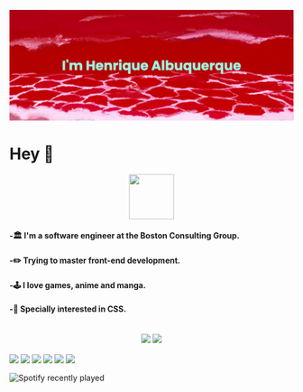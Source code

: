 [![MasterHead](https://raw.githubusercontent.com/albuquerqueFS/albuquerqueFS/main/banner.png)](https://github.com/albuquerqueFS)
# Hey 👋

<div align="center">
<a href="https://www.linkedin.com/in/albuquerquefs/" target="_blank"><img align="center" src="https://img.icons8.com/bubbles/344/linkedin.png" alt="" height="80" width="80" /></a>
</div>

#### -🏛️ I'm a software engineer at the Boston Consulting Group.
#### -✏️ Trying to master front-end development.
#### -🕹️ I love games, anime and manga.
#### -🎨 Specially interested in CSS. 
<br>

<div align="center"> 
  <img style="height: 180px" src="http://github-readme-streak-stats.herokuapp.com?user=albuquerqueFS&theme=solarized-light">
  <img style="height: 180px" src="https://github-readme-stats.vercel.app/api/top-langs/?username=albuquerquefs&theme=solarized-light&layout=compact">
</div>
<br>
<div style="display: inline">
  <img height="50" src="https://img.shields.io/badge/Figma-F24E1E?style=for-the-badge&logo=figma&logoColor=white" />
  <img height="50" src="https://img.shields.io/badge/JavaScript-323330?style=for-the-badge&logo=javascript&logoColor=F7DF1E" />
  <img height="50" src="https://img.shields.io/badge/Python-FFD43B?style=for-the-badge&logo=python&logoColor=green" />
  <img height="50" src="https://img.shields.io/badge/React-20232A?style=for-the-badge&logo=react&logoColor=61DAFB" />
  <img height="50" src="https://img.shields.io/badge/Django-092E20?style=for-the-badge&logo=django&logoColor=green" />
  <img height="50" src="https://img.shields.io/badge/Angular-DD0031?style=for-the-badge&logo=angular&logoColor=white" />
</div>

![Spotify recently played](https://spotify-recently-played-readme.vercel.app/api?user=henrique_barretto&count=1)
